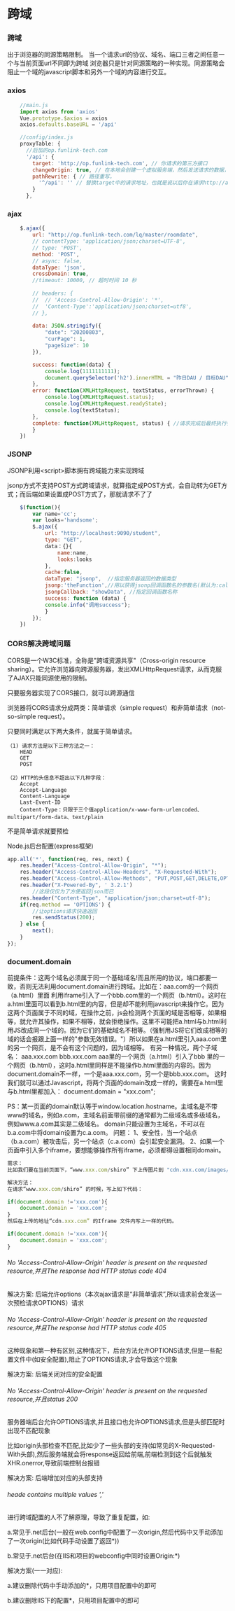 # 跨域

### 跨域

出于浏览器的同源策略限制。
当一个请求url的协议、域名、端口三者之间任意一个与当前页面url不同即为跨域
浏览器只是针对同源策略的一种实现。同源策略会阻止一个域的javascript脚本和另外一个域的内容进行交互。

### axios

```javascript
	//main.js
	import axios from 'axios'
	Vue.prototype.$axios = axios
	axios.defaults.baseURL = '/api'
```

```javascript
	//config/index.js
	proxyTable: {	
	  //后加的op.funlink-tech.com
	  '/api': {
	    target: 'http://op.funlink-tech.com', // 你请求的第三方接口
	    changeOrigin: true, // 在本地会创建一个虚拟服务端，然后发送请求的数据，并同时接收请求的数据，这样服务端和服务端进行数据的交互就不会有跨域问题
	    pathRewrite: { // 路径重写，
	      '^/api': '' // 替换target中的请求地址，也就是说以后你在请求http://api.douban.com/v2/XXXXX这个地址的时候直接写成/api即可。
	    }
	  },	
```


### ajax

```javascript
	$.ajax({
		url: "http://op.funlink-tech.com/lq/master/roomdate",
		// contentType: 'application/json;charset=UTF-8',
		// type: 'POST',
		method: 'POST',
		// async: false,
		dataType: 'json',
		crossDomain: true,
		//timeout: 10000, // 超时时间 10 秒
					
		// headers: {
		// 	// 'Access-Control-Allow-Origin': '*',
		// 	'Content-Type':'application/json;charset=utf8',
		// },
					
		data: JSON.stringify({
			"date": "20200803",
			"curPage": 1,
			"pageSize": 10
		}),

		success: function(data) {
			console.log(1111111111);
			document.querySelector('h2').innerHTML = "昨日DAU / 目标DAU" ;
		},
		error: function(XMLHttpRequest, textStatus, errorThrown) {
			console.log(XMLHttpRequest.status);
			console.log(XMLHttpRequest.readyState);
			console.log(textStatus);
		},
		complete: function(XMLHttpRequest, status) { //请求完成后最终执行参数　
		}
	})
```

### JSONP

JSONP利用\<script\>脚本拥有跨域能力来实现跨域

jsonp方式不支持POST方式跨域请求，就算指定成POST方式，会自动转为GET方式；而后端如果设置成POST方式了，那就请求不了了
```javascript
	$(function(){　　　　　　
		var name='cc';　　　　　　
		var looks='handsome';　　　　　　
		$.ajax({　　　　　　　　　　　　
			url: "http://localhost:9090/student",
            type: "GET",　　　　　　　　　　　　
			data：{}{　　　　　　　　　　　　　　
				name:name,　　　　　　　　　　　　　　
				looks:looks　　　　　　　　　　　　
			},　　　　　　　　　　　　
			cache:false,　
            dataType: "jsonp",  //指定服务器返回的数据类型　　　　　　　　　　　　
			jsonp:'theFunction',//用以获得jsonp回调函数名的参数名(默认为:callback)　　　　　　　　　　　　　　　　
			jsonpCallback: "showData", //指定回调函数名称 　　　　　　　　　　　　
			success: function (data) { 　　　　　　　　　　　　　　　　
			console.info("调用success"); 
			}　　　　　　　　　　 
		});　　　　　　
	})
```

### CORS解决跨域问题

CORS是一个W3C标准，全称是"跨域资源共享"（Cross-origin resource sharing）。它允许浏览器向跨源服务器，发出XMLHttpRequest请求，从而克服了AJAX只能同源使用的限制。

只要服务器实现了CORS接口，就可以跨源通信

浏览器将CORS请求分成两类：简单请求（simple request）和非简单请求（not-so-simple request）。

只要同时满足以下两大条件，就属于简单请求。

```
（1) 请求方法是以下三种方法之一：
	HEAD
	GET
	POST

（2）HTTP的头信息不超出以下几种字段：
	Accept
	Accept-Language
	Content-Language
	Last-Event-ID
	Content-Type：只限于三个值application/x-www-form-urlencoded、multipart/form-data、text/plain
```

不是简单请求就要预检

Node.js后台配置(express框架)

```js
app.all('*', function(req, res, next) {
    res.header("Access-Control-Allow-Origin", "*");
    res.header("Access-Control-Allow-Headers", "X-Requested-With");
    res.header("Access-Control-Allow-Methods", "PUT,POST,GET,DELETE,OPTIONS");
    res.header("X-Powered-By", ' 3.2.1')
        //这段仅仅为了方便返回json而已
    res.header("Content-Type", "application/json;charset=utf-8");
    if(req.method == 'OPTIONS') {
        //让options请求快速返回
        res.sendStatus(200); 
    } else { 
        next(); 
    }
});
```

### document.domain

前提条件：这两个域名必须属于同一个基础域名!而且所用的协议，端口都要一致，否则无法利用document.domain进行跨域。比如在：aaa.com的一个网页（a.html）里面 利用iframe引入了一个bbb.com里的一个网页（b.html）。这时在a.html里面可以看到b.html里的内容，但是却不能利用javascript来操作它。因为这两个页面属于不同的域，在操作之前，js会检测两个页面的域是否相等，如果相等，就允许其操作，如果不相等，就会拒绝操作。这里不可能把a.html与b.html利用JS改成同一个域的。因为它们的基础域名不相等。（强制用JS将它们改成相等的域的话会报跟上面一样的"参数无效错误。"）所以如果在a.html里引入aaa.com里的另一个网页，是不会有这个问题的，因为域相等。
有另一种情况，两个子域名：
aaa.xxx.com
bbb.xxx.com
aaa里的一个网页（a.html）引入了bbb 里的一个网页（b.html），这时a.html里同样是不能操作b.html里面的内容的。因为document.domain不一样，一个是aaa.xxx.com，另一个是bbb.xxx.com。
这时我们就可以通过Javascript，将两个页面的domain改成一样的，需要在a.html里与b.html里都加入：
document.domain = "xxx.com";

PS：某一页面的domain默认等于window.location.hostname。主域名是不带www的域名，例如a.com，主域名前面带前缀的通常都为二级域名或多级域名，例如www.a.com其实是二级域名。 domain只能设置为主域名，不可以在b.a.com中将domain设置为c.a.com。
问题：
1、安全性，当一个站点（b.a.com）被攻击后，另一个站点（c.a.com）会引起安全漏洞。
2、如果一个页面中引入多个iframe，要想能够操作所有iframe，必须都得设置相同domain。

```js
需求：
比如我们要在当前页面下，“www.xxx.com/shiro” 下上传图片到 "cdn.xxx.com/images/" 下去。直接搞肯定是不行的。

解决方法：
在请求“www.xxx.com/shiro” 的时候，写上如下代码：

if(document.domain !='xxx.com'){
    document.domain = 'xxx.com';
}
然后在上传的地址“cdn.xxx.com” 的Iframe 文件内写上一样的代码。

if(document.domain !='xxx.com'){
    document.domain = 'xxx.com';
}

```

###### No 'Access-Control-Allow-Origin' header is present on the requested resource,并且The response had HTTP status code 404

解决方案: 后端允许options（本次ajax请求是“非简单请求”,所以请求前会发送一次预检请求OPTIONS）请求

###### No 'Access-Control-Allow-Origin' header is present on the requested resource,并且The response had HTTP status code 405

这种现象和第一种有区别,这种情况下，后台方法允许OPTIONS请求,但是一些配置文件中(如安全配置),阻止了OPTIONS请求,才会导致这个现象

解决方案: 后端关闭对应的安全配置

###### No 'Access-Control-Allow-Origin' header is present on the requested resource,并且status 200

服务器端后台允许OPTIONS请求,并且接口也允许OPTIONS请求,但是头部匹配时出现不匹配现象

比如origin头部检查不匹配,比如少了一些头部的支持(如常见的X-Requested-With头部),然后服务端就会将response返回给前端,前端检测到这个后就触发XHR.onerror,导致前端控制台报错

解决方案: 后端增加对应的头部支持

###### heade contains multiple values '*,*'

进行跨域配置的人不了解原理，导致了重复配置，如:

a.常见于.net后台(一般在web.config中配置了一次origin,然后代码中又手动添加了一次origin(比如代码手动设置了返回*))

b.常见于.net后台(在IIS和项目的webconfig中同时设置Origin:*)

解决方案(一一对应):

a.建议删除代码中手动添加的*，只用项目配置中的即可

b.建议删除IIS下的配置*，只用项目配置中的即可











